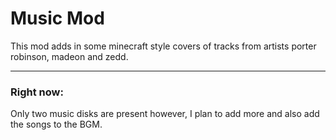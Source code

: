 <h1> Music Mod </h1>


This mod adds in some minecraft style covers of tracks from artists porter robinson, madeon and zedd. 

------------------------------------------------------------------------------------------------------
<h3> Right now:</h3>

Only two music disks are present however, I plan to add more and also add the songs to the BGM.
